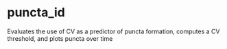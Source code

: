 # puncta_id
Evaluates the use of CV as a predictor of puncta formation, computes a CV threshold, and plots puncta over time
